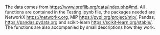 The data comes from https://www.preflib.org/data/index.php#md.
All functions are contained in the Testing.ipynb file, the packages needed are NetworkX https://networkx.org, MIP https://pypi.org/project/mip/, Pandas, https://pandas.pydata.org and scikit-learn https://scikit-learn.org/stable/.
The functions are also accompanied by small descriptions how they work.
